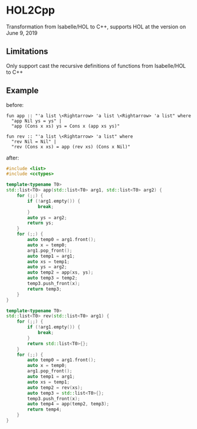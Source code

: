 # HOL2Cpp

Transformation from Isabelle/HOL to C++, supports HOL at the version on June 9, 2019

## Limitations

Only support cast the recursive definitions of functions from Isabelle/HOL to C++

## Example

before:

```isabelle
fun app :: "'a list \<Rightarrow> 'a list \<Rightarrow> 'a list" where
  "app Nil ys = ys" |
  "app (Cons x xs) ys = Cons x (app xs ys)"

fun rev :: "'a list \<Rightarrow> 'a list" where
  "rev Nil = Nil" |
  "rev (Cons x xs) = app (rev xs) (Cons x Nil)"
```

after:

```cpp
#include <list>
#include <cctypes>

template<typename T0>
std::list<T0> app(std::list<T0> arg1, std::list<T0> arg2) {
    for (;;) {
        if (!arg1.empty()) {
            break;
        }
        auto ys = arg2;
        return ys;
    }
    for (;;) {
        auto temp0 = arg1.front();
        auto x = temp0;
        arg1.pop_front();
        auto temp1 = arg1;
        auto xs = temp1;
        auto ys = arg2;
        auto temp2 = app(xs, ys);
        auto temp3 = temp2;
        temp3.push_front(x);
        return temp3;
    }
}

template<typename T0>
std::list<T0> rev(std::list<T0> arg1) {
    for (;;) {
        if (!arg1.empty()) {
            break;
        }
        return std::list<T0>{};
    }
    for (;;) {
        auto temp0 = arg1.front();
        auto x = temp0;
        arg1.pop_front();
        auto temp1 = arg1;
        auto xs = temp1;
        auto temp2 = rev(xs);
        auto temp3 = std::list<T0>{};
        temp3.push_front(x);
        auto temp4 = app(temp2, temp3);
        return temp4;
    }
}
```
